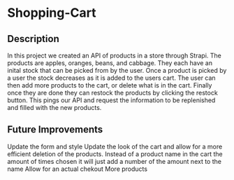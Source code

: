 # Shopping-Cart

## Description
In this project we created an API of products in a store through Strapi. The products are apples, oranges, beans, and cabbage. They each have an inital stock that can be picked from by the user. Once a product is picked by a user the stock decreases as it is added to the users cart. The user can then add more products to the cart, or delete what is in the cart. Finally once they are done they can restock the products by clicking the restock button. This pings our API and request the information to be replenished and filled with the new products.

## Future Improvements
Update the form and style
Update the look of the cart and allow for a more efficient deletion of the products. Instead of a product name in the cart the amount of times chosen it will just add a number of the amount next to the name
Allow for an actual chekout
More products
